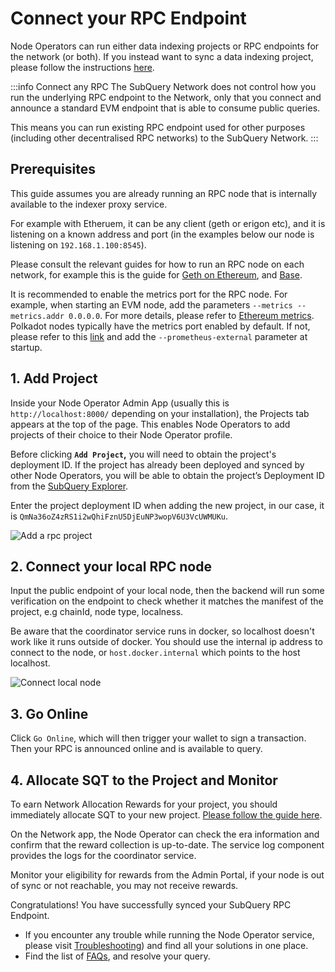 # Connect your RPC Endpoint

Node Operators can run either data indexing projects or RPC endpoints for the network (or both). If you instead want to sync a data indexing project, please follow the instructions [here](../indexers/index-project.md).

:::info Connect any RPC
The SubQuery Network does not control how you run the underlying RPC endpoint to the Network, only that you connect and announce a standard EVM endpoint that is able to consume public queries.

This means you can run existing RPC endpoint used for other purposes (including other decentralised RPC networks) to the SubQuery Network.
:::

## Prerequisites

This guide assumes you are already running an RPC node that is internally available to the indexer proxy service.

For example with Etheruem, it can be any client (geth or erigon etc), and it is listening on a known address and port (in the examples below our node is listening on `192.168.1.100:8545`).

Please consult the relevant guides for how to run an RPC node on each network, for example this is the guide for [Geth on Ethereum](https://geth.ethereum.org/docs/getting-started), and [Base](https://docs.base.org/tutorials/run-a-base-node/).

It is recommended to enable the metrics port for the RPC node. For example, when starting an EVM node, add the parameters `--metrics --metrics.addr 0.0.0.0`. For more details, please refer to [Ethereum metrics](https://geth.ethereum.org/docs/monitoring/metrics). Polkadot nodes typically have the metrics port enabled by default. If not, please refer to this [link](https://wiki.polkadot.network/docs/maintain-sync#using-docker) and add the `--prometheus-external` parameter at startup.

## 1. Add Project

Inside your Node Operator Admin App (usually this is `http://localhost:8000/` depending on your installation), the Projects tab appears at the top of the page. This enables Node Operators to add projects of their choice to their Node Operator profile.

Before clicking **`Add Project`,** you will need to obtain the project's deployment ID. If the project has already been deployed and synced by other Node Operators, you will be able to obtain the project’s Deployment ID from the [SubQuery Explorer](https://app.subquery.network/explorer/home).

Enter the project deployment ID when adding the new project, in our case, it is `QmNa36oZ4zRS1i2wQhiFznU5DjEuNP3wopV6U3VcUWMUKu`.

![Add a rpc project](/assets/img/network/rpc_project_add.png)

## 2. Connect your local RPC node

Input the public endpoint of your local node, then the backend will run some verification on the endpoint to check whether it matches the manifest of the project, e.g chainId, node type, localness.

Be aware that the coordinator service runs in docker, so localhost doesn't work like it runs outside of docker. You should use the internal ip address to connect to the node, or `host.docker.internal` which points to the host localhost.

![Connect local node](/assets/img/network/rpc_connect_node.png)

## 3. Go Online

Click `Go Online`, which will then trigger your wallet to sign a transaction. Then your RPC is announced online and is available to query.

## 4. Allocate SQT to the Project and Monitor

To earn Network Allocation Rewards for your project, you should immediately allocate SQT to your new project. [Please follow the guide here](../stake.md#allocating-stake).

On the Network app, the Node Operator can check the era information and confirm that the reward collection is up-to-date. The service log component provides the logs for the coordinator service.

Monitor your eligibility for rewards from the Admin Portal, if your node is out of sync or not reachable, you may not receive rewards.

Congratulations! You have successfully synced your SubQuery RPC Endpoint.

- If you encounter any trouble while running the Node Operator service, please visit [Troubleshooting](../setup/troubleshooting.md)) and find all your solutions in one place.
- Find the list of [FAQs](../setup/faq.md), and resolve your query.
